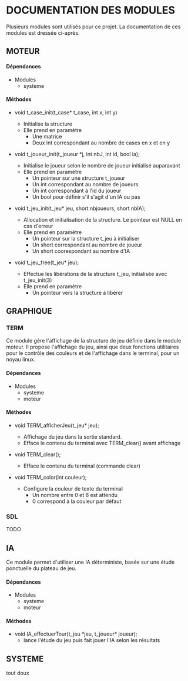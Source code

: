 # DOCUMENTATION DES MODULES
Plusieurs modules sont utilisés pour ce projet.
La documentation de ces modules est dressée ci-après.

## MOTEUR
#### Dépendances
* Modules
	* systeme

#### Méthodes
* void t\_case\_init(t\_case\* t\_case, int x, int y)
	* Initialise la structure
	* Elle prend en paramètre
		* Une matrice
		* Deux int correspondant au nombre de cases en x et en y   

* void t\_joueur\_init(t\_joueur \*j, int nbJ, int id, bool ia);
	* Initialise le joueur selon le nombre de joueur initialisé auparavant
	* Elle prend en paramètre
		* Un pointeur sur une structure t_joueur
		* Un int correspondant au nombre de joueurs
		* Un int correspondant à l'id du joueur
		* Un bool pour définir s'il s'agit d'un IA ou pas   

* void t\_jeu\_init(t\_jeu\* jeu, short nbjoueurs, short nbIA);
	* Allocation et initialisation de la structure. Le pointeur est NULL en cas d'erreur
	* Elle prend en paramètre
		* Un pointeur sur la structure t_jeu à initialiser
		* Un short correspondant au nombre de joueur
		* Un short coorespondant au nombre d'IA   

* void t\_jeu\_free(t\_jeu\* jeu);
	* Effectue les libérations de la structure t_jeu, initialisée avec t_jeu_init(3)
	* Elle prend en paramètre
		* Un pointeur vers la structure à libérer
	

## GRAPHIQUE 
### TERM
Ce module gère l'affichage de la structure de jeu définie dans le module moteur.
Il propose l'affichage du jeu, ainsi que deux fonctions utilitaires pour le 
contrôle des couleurs et de l'affichage dans le terminal, pour un noyau linux.

#### Dépendances
* Modules
	* systeme
	* moteur



#### Méthodes
* void TERM\_afficherJeu(t\_jeu\* jeu);
	* Affichage du jeu dans la sortie standard.
	* Efface le contenu du terminal avec TERM\_clear() avant affichage   


* void TERM\_clear();
	* Efface le contenu du terminal (commande clear)   
    

* void TERM\_color(int couleur);
	* Configure la couleur de texte du terminal 
		* Un nombre entre 0 et 6 est attendu
		* 0 correspond à la couleur par défaut   



### SDL
TODO


## IA
Ce module permet d'utiliser une IA déterministe, basée sur une étude ponctuelle du plateau de jeu.

#### Dépendances
* Modules
	* systeme
	* moteur

#### Méthodes
* void IA\_effectuerTour(t\_jeu \*jeu, t\_joueur\* joueur);
	* lance l'étude du jeu puis fait jouer l'IA selon les résultats

## SYSTEME
tout doux




